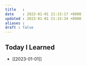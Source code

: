 ```yaml
---
title   : 
date    : 2023-01-01 21:15:17 +0900
updated : 2023-01-01 21:15:34 +0900
aliases : 
draft : false
---
```

## Today I Learned
- [[2023-01-01]]
